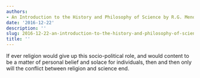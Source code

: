 ```yaml
---
authors:
- An Introduction to the History and Philosophy of Science by R.G. Menon
date: '2016-12-22'
description: ''
slug: 2016-12-22-an-introduction-to-the-history-and-philosophy-of-science-by-r.g.-menon
title: ''
---
```

If ever religion would give up this socio-political role, and would content to be a matter of personal belief and solace for individuals, then and then only will the conflict between religion and science end.



